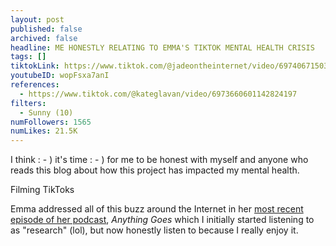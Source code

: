 ```yaml
---
layout: post
published: false
archived: false
headline: ME HONESTLY RELATING TO EMMA'S TIKTOK MENTAL HEALTH CRISIS
tags: []
tiktokLink: https://www.tiktok.com/@jadeontheinternet/video/6974067150378110214
youtubeID: wopFsxa7anI
references:
  - https://www.tiktok.com/@kateglavan/video/6973660601142824197
filters:
  - Sunny (10)
numFollowers: 1565
numLikes: 21.5K
---
```


I think : - ) it's time : - ) for me to be honest with myself and anyone who reads this blog about how this project has impacted my mental health.

Filming TikToks

Emma addressed all of this buzz around the Internet in her [most recent episode of her podcast](https://podcasts.apple.com/us/podcast/how-am-i-really-doing/id1458568923?i=1000524934933), *Anything Goes* which I initially started listening to as "research" (lol), but now honestly listen to because I really enjoy it. 
